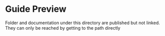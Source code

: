 # Guide Preview
Folder and documentation under this directory are published but not linked. They can only be reached by getting to the path directly